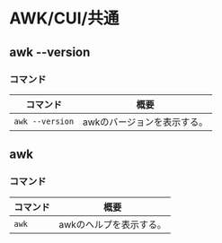 # AWK/CUI/共通

## awk --version

### コマンド

| コマンド        | 概要                        |
| --------------- | --------------------------- |
| `awk --version` | awkのバージョンを表示する。 |

## awk

### コマンド

| コマンド | 概要                    |
| -------- | ----------------------- |
| `awk`    | awkのヘルプを表示する。 |
